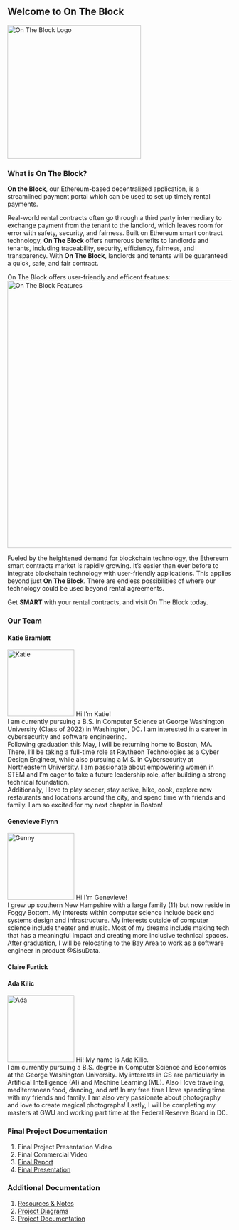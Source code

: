 ## Welcome to On The Block

<img src="https://github.com/katiebramlett/on-the-block/tree/main/project-docs/photos/OTB_LOGO.png" alt="On The Block Logo" width="300"/>

### What is On The Block?
**On the Block**, our Ethereum-based decentralized application, is a streamlined payment portal which can be used to set up timely rental payments.<br>

Real-world rental contracts often go through a third party intermediary to exchange payment from the tenant to the landlord, which leaves room for error with safety, security, and fairness. Built on Ethereum smart contract technology, **On The Block** offers numerous benefits to landlords and tenants, including traceability, security, efficiency, fairness, and transparency. With **On The Block**, landlords and tenants will be guaranteed a quick, safe, and fair contract.<br>

On The Block offers user-friendly and efficent features:<br>
<img src="https://github.com/katiebramlett/on-the-block/tree/main/project-docs/photos/FEATURES.png" alt="On The Block Features" width="600"/>

Fueled by the heightened demand for blockchain technology, the Ethereum smart contracts market is rapidly growing. It’s easier than ever before to integrate blockchain technology with user-friendly applications. This applies beyond just **On The Block**. There are endless possibilities of where our technology could be used beyond rental agreements.

Get **SMART** with your rental contracts, and visit On The Block today.

### Our Team
#### Katie Bramlett
<img src="https://github.com/katiebramlett/on-the-block/tree/main/project-docs/photos/KATIE.png" alt="Katie" width="150"/>
Hi I’m Katie!<br>
I am currently pursuing a B.S. in Computer Science at George Washington University (Class of 2022) in Washington, DC. I am interested in a career in cybersecurity and software engineering.<br>
Following graduation this May, I will be returning home to Boston, MA. There, I’ll be taking a full-time role at Raytheon Technologies as a Cyber Design Engineer, while also pursuing a M.S. in Cybersecurity at Northeastern University. I am passionate about empowering women in STEM and I’m eager to take a future leadership role, after building a strong technical foundation.<br>
Additionally, I love to play soccer, stay active, hike, cook, explore new restaurants and locations around the city, and spend time with friends and family. I am so excited for my next chapter in Boston!<br>

#### Genevieve Flynn
<img src="https://github.com/katiebramlett/on-the-block/tree/main/project-docs/photos/GENNY.png" alt="Genny" width="150"/>
Hi I'm Genevieve!<br>
I grew up southern New Hampshire with a large family (11) but now reside in Foggy Bottom. My interests within computer science include back end systems design and infrastructure. My interests outside of computer science include theater and music. Most of my dreams include making tech that has a meaningful impact and creating more inclusive technical spaces. After graduation, I will be relocating to the Bay Area to work as a software engineer in product @SisuData.<br>

#### Claire Furtick

#### Ada Kilic
<img src="https://github.com/katiebramlett/on-the-block/tree/main/project-docs/photos/ADA.png" alt="Ada" width="150"/>
Hi! My name is Ada Kilic.<br>
I am currently pursuing a B.S. degree in Computer Science and Economics at the George Washington University. My interests in CS are particularly in Artificial Intelligence (AI) and Machine Learning (ML). Also I love traveling, mediterranean food, dancing, and art! In my free time I love spending time with my friends and family. I am also very passionate about photography and love to create magical photographs! Lastly, I will be completing my masters at GWU and working part time at the Federal Reserve Board in DC.<br>

### Final Project Documentation
1. Final Project Presentation Video
2. Final Commercial Video
3. [Final Report](https://github.com/katiebramlett/on-the-block/tree/main/project-docs/Team%205%20Final%20Report.pdf)
4. [Final Presentation](https://github.com/katiebramlett/on-the-block/tree/main/project-docs/Team%205%20Final%20Presentation.pdf)

### Additional Documentation
1. [Resources & Notes](https://github.com/katiebramlett/on-the-block/tree/main/project-docs/resources)
2. [Project Diagrams](https://github.com/katiebramlett/on-the-block/tree/main/project-docs/diagrams)
3. [Project Documentation](https://github.com/katiebramlett/on-the-block/tree/main/project-docs)
